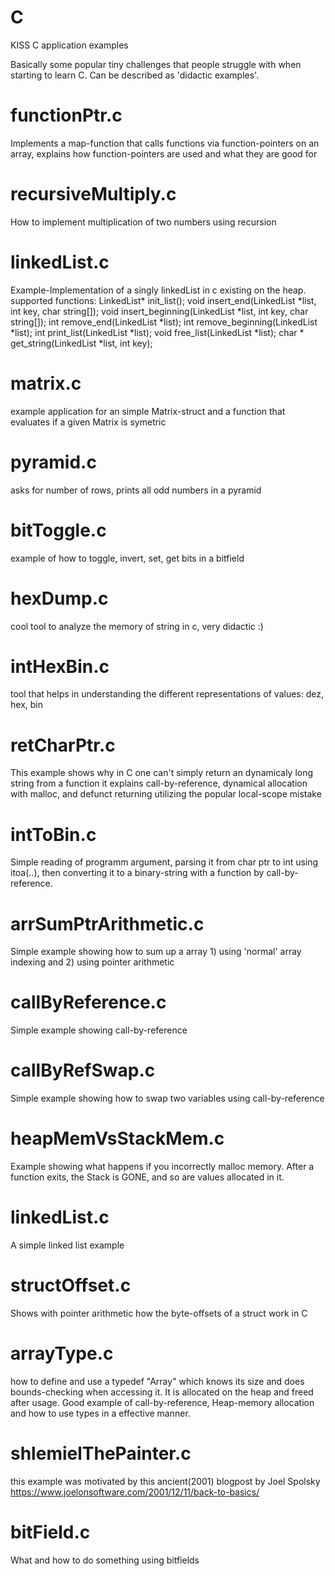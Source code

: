 # C
KISS C application examples

Basically some popular tiny challenges that people struggle with when starting to learn C.
Can be described as 'didactic examples'. 

# functionPtr.c
  Implements a map-function that calls functions via function-pointers on an array,
  explains how function-pointers are used and what they are good for
  
# recursiveMultiply.c
  How to implement multiplication of two numbers using recursion

# linkedList.c
  Example-Implementation of a singly linkedList in c existing on the heap. 
  supported functions: 
        LinkedList* init_list();
        void insert_end(LinkedList *list, int key, char string[]);
        void insert_beginning(LinkedList *list, int key, char string[]);
        int remove_end(LinkedList *list);
        int remove_beginning(LinkedList *list);
        int print_list(LinkedList *list);
        void free_list(LinkedList *list);
        char * get_string(LinkedList *list, int key);
# matrix.c
  example application for an simple Matrix-struct and a function that evaluates if a given Matrix is symetric
# pyramid.c
  asks for number of rows, prints all odd numbers in a pyramid
  
# bitToggle.c
  example of how to toggle, invert, set, get bits in a bitfield
 
# hexDump.c
  cool tool to analyze the memory of string in c, very didactic :)
  
# intHexBin.c
  tool that helps in understanding the different representations of values: dez, hex, bin

# retCharPtr.c
  This example shows why in C one can't simply return an dynamicaly long string from a function
  it explains call-by-reference, dynamical allocation with malloc, and defunct returning utilizing the popular local-scope mistake

# intToBin.c
  Simple reading of programm argument, parsing it from char ptr to int using itoa(..), then converting it to a binary-string with a  function by call-by-reference. 
  
# arrSumPtrArithmetic.c
  Simple example showing how to sum up a array 1) using 'normal' array indexing and 2) using pointer arithmetic
  
# callByReference.c
  Simple example showing call-by-reference

# callByRefSwap.c
  Simple example showing how to swap two variables using call-by-reference

# heapMemVsStackMem.c
  Example showing what happens if you incorrectly malloc memory. After a function exits, the Stack is GONE, and so are values allocated in it.
  
# linkedList.c
  A simple linked list example
  
# structOffset.c
  Shows with pointer arithmetic how the byte-offsets of a struct work in C
  
# arrayType.c
  how to define and use a typedef "Array" which knows its size and does bounds-checking when accessing it.
  It is allocated on the heap and freed after usage. Good example of call-by-reference,
  Heap-memory allocation and how to use types in a effective manner. 
  
# shlemielThePainter.c
  this example was motivated by this ancient(2001) blogpost by Joel Spolsky
  https://www.joelonsoftware.com/2001/12/11/back-to-basics/
  
# bitField.c
  What and how to do something using bitfields

  
